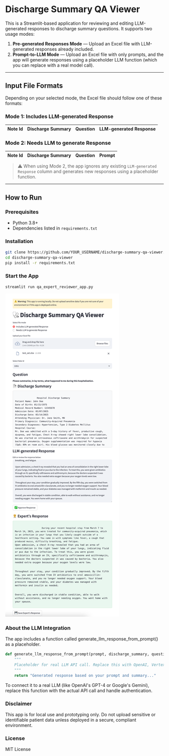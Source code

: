 <!--
This source file is part of the ARPA-H CARE LLM project

SPDX-FileCopyrightText: 2025 Stanford University and the project authors (see AUTHORS.md)

SPDX-License-Identifier: MIT

-->

# Discharge Summary QA Viewer

This is a Streamlit-based application for reviewing and editing LLM-generated responses to discharge summary questions. It supports two usage modes:

1. **Pre-generated Responses Mode** — Upload an Excel file with LLM-generated responses already included.
2. **Prompt-to-LLM Mode** — Upload an Excel file with only prompts, and the app will generate responses using a placeholder LLM function (which you can replace with a real model call).

---

## Input File Formats

Depending on your selected mode, the Excel file should follow one of these formats:

### Mode 1: Includes LLM-generated Response
| Note Id | Discharge Summary | Question | LLM-generated Response |
|---------|--------------------|----------|-------------------------|

### Mode 2: Needs LLM to generate Response
| Note Id | Discharge Summary | Question | Prompt |
|---------|--------------------|----------|--------|

> ⚠️ When using Mode 2, the app ignores any existing `LLM-generated Response` column and generates new responses using a placeholder function.

---

## How to Run

### Prerequisites

- Python 3.8+
- Dependencies listed in `requirements.txt`

### Installation

```bash
git clone https://github.com/YOUR_USERNAME/discharge-summary-qa-viewer.git
cd discharge-summary-qa-viewer
pip install -r requirements.txt
```

### Start the App
```bash
streamlit run qa_expert_reviewer_app.py
```

![App Screenshot](docs/demo_img.png)

### About the LLM Integration

The app includes a function called generate_llm_response_from_prompt() as a placeholder.
```python
def generate_llm_response_from_prompt(prompt, discharge_summary, question):
    """
    Placeholder for real LLM API call. Replace this with OpenAI, Vertex AI, Claude, etc.
    """
    return "Generated response based on your prompt and summary..."
```

To connect it to a real LLM (like OpenAI's GPT-4 or Google's Gemini), replace this function with the actual API call and handle authentication.


### Disclaimer

This app is for local use and prototyping only. Do not upload sensitive or identifiable patient data unless deployed in a secure, compliant environment.


### License

MIT License